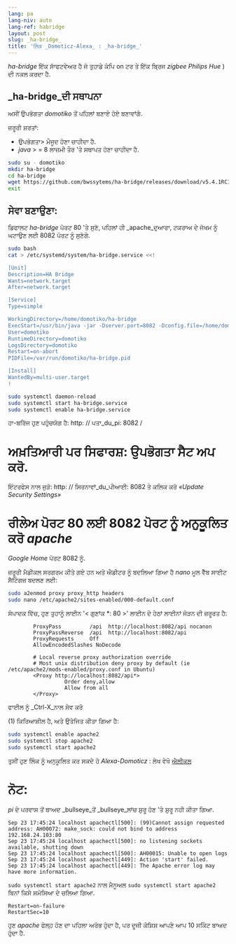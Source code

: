 ```yaml
---
lang: pa
lang-niv: auto
lang-ref: habridge
layout: post
slug: _ha-bridge_
title: 'ਲਿੰਕ _Domoticz-Alexa_ : _ha-bridge_'
---
```


 _ha-bridge_ ਇੱਕ ਸਾੱਫਟਵੇਅਰ ਹੈ ਜੋ ਤੁਹਾਡੇ ਕੰਪਿ on ਟਰ ਤੇ ਇੱਕ ਬ੍ਰਿਜ _zigbee Philips Hue_ ) ਦੀ ਨਕਲ ਕਰਦਾ ਹੈ.


##  _ha-bridge_ਦੀ ਸਥਾਪਨਾ
ਅਸੀਂ ਉਪਭੋਗਤਾ   _domotiko_   ਤੋਂ ਪਹਿਲਾਂ ਬਣਾਏ ਹੋਏ ਬਣਾਵਾਂਗੇ.  

ਜ਼ਰੂਰੀ ਸ਼ਰਤਾਂ:  
  *   ਉਪਭੋਗਤਾ> ਮੌਜੂਦ ਹੋਣਾ ਚਾਹੀਦਾ ਹੈ.  
  *   _java_   >  = 8 ਲਾਜ਼ਮੀ ਤੌਰ 'ਤੇ ਸਥਾਪਤ ਹੋਣਾ ਚਾਹੀਦਾ ਹੈ.  

```bash
sudo su - domotiko
mkdir ha-bridge
cd ha-bridge
wget https://github.com/bwssytems/ha-bridge/releases/download/v5.4.1RC1/ha-bridge-5.4.1RC1.jar -O ha-bridge.jar
exit
```


## ਸੇਵਾ ਬਣਾਉਣਾ:
ਡਿਫਾਲਟ _ha-bridge_ ਪੋਰਟ 80 'ਤੇ ਸੁਣੋ, ਪਹਿਲਾਂ ਹੀ _apache_ਦੁਆਰਾ, ਟਕਰਾਅ ਦੇ ਜੋਖਮ ਨੂੰ ਘਟਾਉਣ ਲਈ 8082 ਪੋਰਟ ਨੂੰ ਸੁਣੋਗੇ.

``` bash
sudo bash
cat > /etc/systemd/system/ha-bridge.service <<!

[Unit]
Description=HA Bridge
Wants=network.target
After=network.target

[Service]
Type=simple

WorkingDirectory=/home/domotiko/ha-bridge
ExecStart=/usr/bin/java -jar -Dserver.port=8082 -Dconfig.file=/home/domotiko/ha-bridge/data/habridge.config /home/domotiko/ha-bridge/ha-bridge.jar
User=domotiko
RuntimeDirectory=domotiko
LogsDirectory=domotiko
Restart=on-abort
PIDFile=/var/run/domotiko/ha-bridge.pid

[Install]
WantedBy=multi-user.target
!

sudo systemctl daemon-reload
sudo systemctl start ha-bridge.service
sudo systemctl enable ha-bridge.service
```

ਹਾ-ਬਰਿੱਜ ਹੁਣ ਪਹੁੰਚਯੋਗ ਹੈ: http: // ਪਤਾ_du_pi: 8082 /

# ਅਖ਼ਤਿਆਰੀ ਪਰ ਸਿਫਾਰਸ਼: ਉਪਭੋਗਤਾ ਸੈਟ ਅਪ ਕਰੋ.
ਇੰਟਰਫੇਸ ਨਾਲ ਜੁੜੋ: http: // ਸਿਰਨਾਵਾਂ_du_ਪੀਆਈ: 8082
ਤੇ ਕਲਿਕ ਕਰੋ _«Update Security Settings»_

# ਰੀਲੇਅ ਪੋਰਟ 80 ਲਈ 8082 ਪੋਰਟ ਨੂੰ ਅਨੁਕੂਲਿਤ ਕਰੋ _apache_ 
_Google Home_ ਪੋਰਟ 8082 ਨੂੰ.

ਜ਼ਰੂਰੀ ਮੈਡੀਕਲ ਸਰਗਰਮ ਕੀਤੇ ਗਏ ਹਨ ਅਤੇ ਐਡੀਟਰ ਨੂੰ ਬਦਲਿਆ ਗਿਆ ਹੈ  _nano_  ਮੂਲ ਵੈੱਬ ਸਾਈਟ ਸੈਟਿੰਗਜ਼ ਬਦਲਣ ਲਈ: 

``` bash
sudo a2enmod proxy proxy_http headers
sudo nano /etc/apache2/sites-enabled/000-default.conf
```

ਸੰਪਾਦਕ ਵਿੱਚ, ਹੁਣ ਤੁਹਾਨੂੰ ਲਾਈਨ '< ਗੁਣਾਂਕ  *: 80 >' ਲਾਈਨ ਦੇ ਹੇਠਾਂ ਲਾਈਨਾਂ ਜੋੜਨ ਦੀ ਜ਼ਰੂਰਤ ਹੈ: 
```
        ProxyPass         /api  http://localhost:8082/api nocanon
        ProxyPassReverse  /api  http://localhost:8082/api
        ProxyRequests     Off
        AllowEncodedSlashes NoDecode

        # Local reverse proxy authorization override
        # Most unix distribution deny proxy by default (ie /etc/apache2/mods-enabled/proxy.conf in Ubuntu)
        <Proxy http://localhost:8082/api*>
                  Order deny,allow
                  Allow from all
        </Proxy>
```
ਫਾਈਲ ਨੂੰ _Ctrl-X_ਨਾਲ ਸੇਵ ਕਰੋ

(1) ਕਿਰਿਆਸ਼ੀਲ ਹੈ, ਅਤੇ ਉਤੇਜਿਤ ਕੀਤਾ ਗਿਆ ਹੈ:

```bash
sudo systemctl enable apache2
sudo systemctl stop apache2
sudo systemctl start apache2
```

ਤੁਸੀਂ ਹੁਣ ਲਿੰਕ ਨੂੰ ਅਨੁਕੂਲਿਤ ਕਰ ਸਕਦੇ ਹੋ _Alexa-Domoticz_ : ਲੇਖ ਵੇਖੋ
[ਐਲੀਕਲ](2021-08-14-alexa.md)

# ਨੋਟ:
 _pi_ ਦੇ ਪਰਵਾਸ ਤੋਂ ਬਾਅਦ _bullseye_ਤੋਂ _bullseye_ਲਾਂਚ ਸ਼ੁਰੂ ਹੋਣ 'ਤੇ ਸ਼ੁਰੂ ਨਹੀ ਕੀਤਾ ਗਿਆ.
```
Sep 23 17:45:24 localhost apachectl[500]: (99)Cannot assign requested address: AH00072: make_sock: could not bind to address 192.168.24.103:80
Sep 23 17:45:24 localhost apachectl[500]: no listening sockets available, shutting down
Sep 23 17:45:24 localhost apachectl[500]: AH00015: Unable to open logs
Sep 23 17:45:24 localhost apachectl[449]: Action 'start' failed.
Sep 23 17:45:24 localhost apachectl[449]: The Apache error log may have more information.
```

 `sudo systemctl start apache2` ਨਾਲ ਮੈਨੂਅਲ `sudo systemctl start apache2` ਬਿਨਾਂ ਕਿਸੇ ਸਮੱਸਿਆ ਦੇ ਚਲਿਆ ਗਿਆ.
```
Restart=on-failure
RestartSec=10
```

ਹੁਣ _apache_ ਫੇਲ੍ਹ ਹੋਣ ਦਾ ਪਹਿਲਾ ਅਰੰਭ ਹੁੰਦਾ ਹੈ, ਪਰ ਦੂਜੀ ਕੋਸ਼ਿਸ਼ ਆਪਣੇ ਆਪ 10 ਸਕਿੰਟ ਬਾਅਦ ਹੁੰਦਾ ਹੈ.

